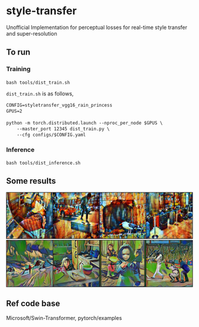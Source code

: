 # style-transfer
Unofficial Implementation for perceptual losses for real-time style transfer and super-resolution

## To run

### Training

`bash tools/dist_train.sh`

`dist_train.sh` is as follows,
```
CONFIG=styletransfer_vgg16_rain_princess
GPUS=2

python -m torch.distributed.launch --nproc_per_node $GPUS \
    --master_port 12345 dist_train.py \
    --cfg configs/$CONFIG.yaml
```

### Inference

`bash tools/dist_inference.sh`

## Some results
![rain_princess](results/rain_princess_lr1e-4_iter4k.png)
![la_muse](results/la_muse_lr1e-4_iter4k.png)


## Ref code base
Microsoft/Swin-Transformer, pytorch/examples